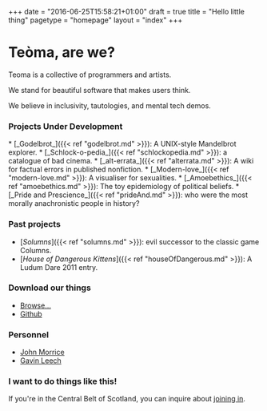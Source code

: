 +++
date = "2016-06-25T15:58:21+01:00"
draft = true
title = "Hello little thing"
pagetype = "homepage"
layout = "index"
+++

# Teòma, are we?

Teoma is a collective of programmers and artists.  

We stand for beautiful software that makes users think.  

We believe in inclusivity, tautologies, and mental tech demos.

### Projects Under Development

<script>
function updateImage(project) {
    $('#projectImg').attr('src', "static/image/"+ project +".png");
}
</script>

<div style="">
* [_Godelbrot_]({{< ref "godelbrot.md" >}}): A UNIX-style Mandelbrot explorer.
* [_Schlock-o-pedia_]({{< ref "schlockopedia.md" >}}): a catalogue of bad cinema.
* [_alt-errata_]({{< ref "alterrata.md" >}}): A wiki for factual errors in published nonfiction.
* [_Modern-love_]({{< ref "modern-love.md" >}}): A visualiser for sexualities.
* [_Amoebethics_]({{< ref "amoebethics.md" >}}): The toy epidemiology of political beliefs.
* [_Pride and Prescience_]({{< ref "prideAnd.md" >}}): who were the most morally anachronistic people in history?
</div>
<img style="float:right" id="projectImg" ng-mouseover="updateImg()">

### Past projects

* [_Solumns_]({{< ref "solumns.md" >}}): evil successor to the classic game Columns.
* [_House of Dangerous Kittens_]({{< ref "houseOfDangerous.md" >}}): A Ludum Dare 2011 entry.

### Download our things

* [Browse...](/code)
* [Github](http://github.com/teoma)

### Personnel

* [John Morrice](http://teoma.io/jmorrice)
* [Gavin Leech](http://teoma.io/gleech)

### I want to do things like this!

If you're in the Central Belt of Scotland, you can inquire about [joining in](mailto:contribute@teoma.io).

